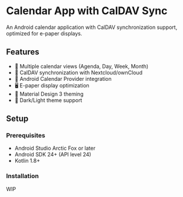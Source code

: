 # Calendar App with CalDAV Sync

An Android calendar application with CalDAV synchronization support, optimized for e-paper displays.

## Features

- 📅 Multiple calendar views (Agenda, Day, Week, Month)
- 🔄 CalDAV synchronization with Nextcloud/ownCloud
- 📱 Android Calendar Provider integration
- 🖥️ E-paper display optimization
- 🎨 Material Design 3 theming
- 🌙 Dark/Light theme support

## Setup

### Prerequisites
- Android Studio Arctic Fox or later
- Android SDK 24+ (API level 24)
- Kotlin 1.8+

### Installation

WIP